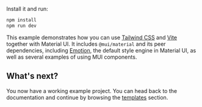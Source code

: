 Install it and run:

```bash
npm install
npm run dev
```

This example demonstrates how you can use [Tailwind CSS](https://tailwindcss.com/) and [Vite](https://github.com/vitejs/vite) together with Material UI.
It includes `@mui/material` and its peer dependencies, including [Emotion](https://emotion.sh/docs/introduction), the default style engine in Material UI, as well as several examples of using MUI components.

## What's next?

<!-- #host-reference -->

You now have a working example project.
You can head back to the documentation and continue by browsing the [templates](https://mui.com/material-ui/getting-started/templates/) section.
